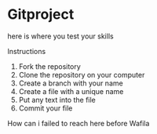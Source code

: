 # Gitproject

here is where you test your skills

Instructions
1. Fork the repository
2. Clone the repository on your computer
3. Create a branch with your name
4. Create a file with a unique name
5. Put any text into the file
6. Commit your file

How can i failed to reach here before Wafila
